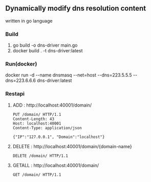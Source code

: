 ## Dynamically modify dns resolution content 

written in go language

### Build

1. go build -o dns-driver main.go
2. docker build . -t dns-driver:latest

### Run(docker)
 docker run -d --name dnsmasq --net=host --dns=223.5.5.5 --dns=223.6.6.6  dns-driver:latest

### Restapi

1. ADD :
    http://localhost:40001/domain/

    ```
    PUT /domain/ HTTP/1.1
    Content-Length: 43
    Host: localhost:40001
    Content-Type: application/json
    
    {"IP":"127.0.0.1", "Domain":"localhost"}
    ```
    
2. DELETE :
    http://localhost:40001/domain/{domain-name}
    ```
    DELETE /domain/ HTTP/1.1
    ```

4. GETALL :
    http://localhost:40001/domain/
    ```
    GET /domain/ HTTP/1.1
    ```
